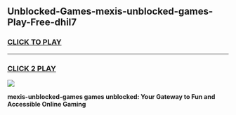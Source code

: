 
## Unblocked-Games-mexis-unblocked-games-Play-Free-dhil7
<h3>
<a href="https://premium76.site?title=mexis-unblocked-games&ref=20M">CLICK TO PLAY</a></h3>
<hr>

<h3>
<a href="https://premium76.site?title=mexis-unblocked-games&ref=20M">CLICK 2 PLAY</a>
  
</h3>

<a href="https://premium76.site?title=mexis-unblocked-games&ref=19M"><img src="https://clearcache.store/games.png"></a>


**mexis-unblocked-games games unblocked: Your Gateway to Fun and Accessible Online Gaming**
